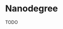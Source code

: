 # Nanodegree

<!--
https://www.udacity.com/course/machine-learning-engineer-nanodegree--nd009t
-->

TODO
